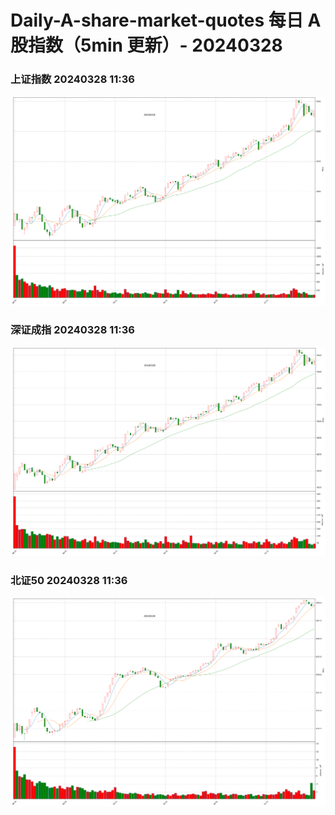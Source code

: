 
# Daily-A-share-market-quotes 每日 A 股指数（5min 更新）- 20240328

### 上证指数 20240328 11:36
![](./fig/2024/3/20240328-sh000001.png)

### 深证成指 20240328 11:36
![](./fig/2024/3/20240328-sz399001.png)

### 北证50 20240328 11:36
![](./fig/2024/3/20240328-bj899050.png)

